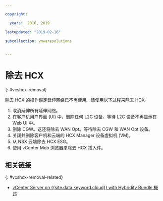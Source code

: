```yaml
---

copyright:

  years:  2016, 2019

lastupdated: "2019-02-16"

subcollection: vmwaresolutions


---
```


# 除去 HCX
{: #vcshcx-removal}

除去 HCX 的操作假定延伸网络已不再使用。请使用以下过程来除去 HCX。

1. 取消延伸所有延伸网络。
2. 在客户机用户界面 (UI) 中，删除任何 L2C 设备。等待 L2C 设备不再显示在 Web UI 中。
3. 删除 CGW。这还将除去 WAN Opt。等待除去 CGW 和 WAN Opt 设备。
4. 关闭并删除客户机和云端的 HCX Manager 设备虚拟机 (VM)。
5. 从 NSX 云端除去 HCX ESG。
6. 使用 vCenter Mob 浏览器来除去 HCX 插入件。

## 相关链接
{: #vcshcx-removal-related}

* [vCenter Server on {{site.data.keyword.cloud}} with Hybridity Bundle 概述](/docs/services/vmwaresolutions/archiref/vcs?topic=vmware-solutions-vcs-hybridity-intro)   
